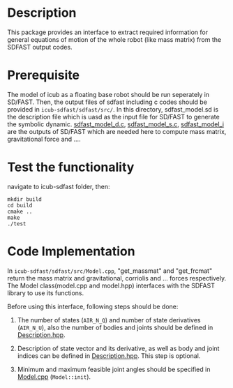 # Description 

This package provides an interface to extract required information for general equations of motion of the whole robot (like mass matrix) from the SDFAST output codes.

# Prerequisite
The model of icub as a floating base robot should be run seperately in SD/FAST. Then, the output files of sdfast including c codes should be provided in `icub-sdfast/sdfast/src/`. In this directory, sdfast_model.sd is the description file which is uasd as the input file for SD/FAST to generate the symbolic dynamic. [sdfast_model_d.c](https://github.com/epfl-lasa/icub-sdfast/blob/master/sdfast/src/sdfast_model.sd), [sdfast_model_s.c](https://github.com/epfl-lasa/icub-sdfast/blob/master/sdfast/src/sdfast_model_s.c), [sdfast_model_i](https://github.com/epfl-lasa/icub-sdfast/blob/master/sdfast/src/sdfast_model_i) are the outputs of SD/FAST which are needed here to compute mass matrix, gravitational force and ....

# Test the functionality
navigate to icub-sdfast folder, then:

	mkdir build
	cd build
	cmake ..
	make 
	./test

# Code Implementation
In `icub-sdfast/sdfast/src/Model.cpp`, "get_massmat" and "get_frcmat" return the mass matrix and gravitational, corriolis and ... forces respectively.
The Model class(model.cpp and model.hpp) interfaces with the SDFAST library to use its functions.

Before using this interface, following steps should be done:

1. The number of states (`AIR_N_Q`) and number of state derivatives (`AIR_N_U`), also the number of bodies and joints should be defined in [Description.hpp](https://github.com/epfl-lasa/icub-sdfast/blob/master/sdfast/include/Description.hpp).

2.  Description of state vector and its derivative, as well as body and joint indices can be defined in [Description.hpp](https://github.com/epfl-lasa/icub-sdfast/blob/master/sdfast/include/Description.hpp). This step is optional.

3.  Minimum and maximum feasible joint angles should be specified in [Model.cpp](https://github.com/epfl-lasa/icub-sdfast/blob/master/codes/src/Model.cpp) (`Model::init`).






